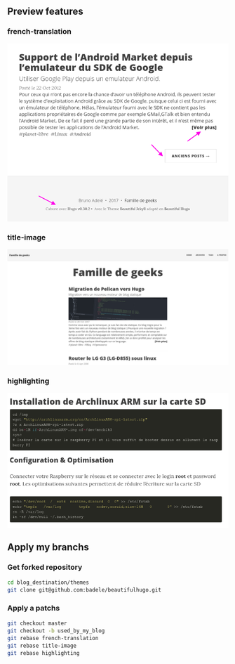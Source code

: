 ## Preview features

### french-translation

![french-translation](https://github.com/badele/beautifulhugo/raw/apply_my_branchs/apply_my_branchs/french.png)

### title-image

![itle-image](https://github.com/badele/beautifulhugo/raw/apply_my_branchs/apply_my_branchs/image-title.png)

### highlighting

![highlighting](https://github.com/badele/beautifulhugo/raw/apply_my_branchs/apply_my_branchs/highlighting.png)

## Apply my branchs

### Get forked repository

```bash
cd blog_destination/themes
git clone git@github.com:badele/beautifulhugo.git
```

### Apply a patchs

```bash
git checkout master
git checkout -b used_by_my_blog
git rebase french-translation
git rebase title-image
git rebase highlighting
```
